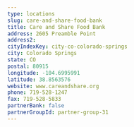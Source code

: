 ```yaml
---
type: locations
slug: care-and-share-food-bank
title: Care and Share Food Bank
address: 2605 Preamble Point
address2: 
cityIndexKey: city-co-colorado-springs
city: Colorado Springs
state: CO
postal: 80915
longitude: -104.6995991
latitude: 38.8563576
website: www.careandshare.org
phone: 719-528-1247
fax: 719-528-5833
partnerBank: false
partnerGroupId: partner-group-31
---
```

